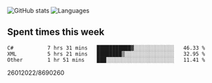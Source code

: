 ![GitHub stats](https://github-readme-stats.vercel.app/api?username=emipa606&theme=github_dark&show_icons=true) 
![Languages](https://github-readme-stats.vercel.app/api/top-langs/?username=emipa606&theme=github_dark&layout=compact)

## Spent times this week
<!--START_SECTION:waka-->

```text
C#           7 hrs 31 mins   ███████████▓░░░░░░░░░░░░░   46.33 %
XML          5 hrs 21 mins   ████████▒░░░░░░░░░░░░░░░░   32.95 %
Other        1 hr 51 mins    ███░░░░░░░░░░░░░░░░░░░░░░   11.41 %
```

<!--END_SECTION:waka-->


26012022/8690260
